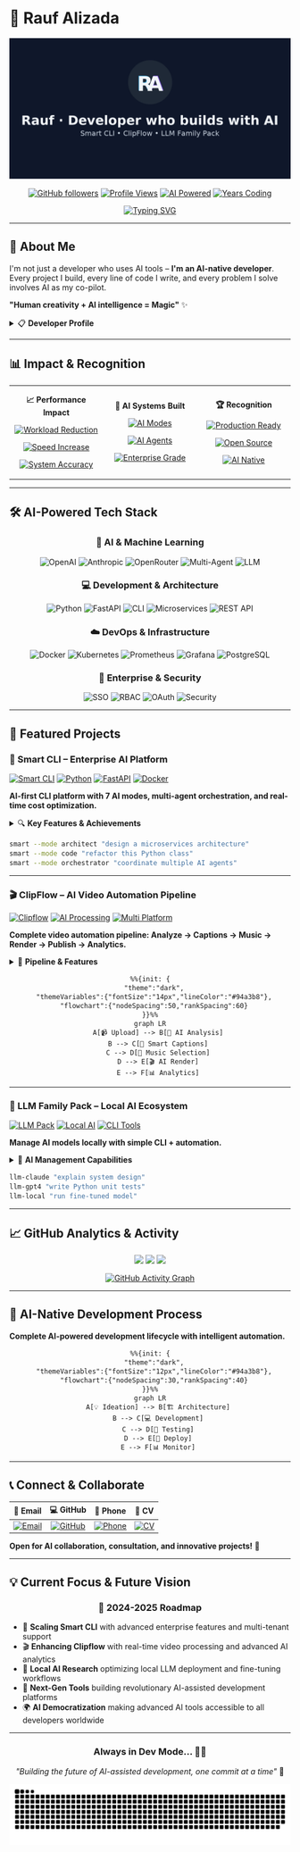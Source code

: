 # 🤖 Rauf Alizada

<div align="center">

<!-- AI-First Developer Banner -->
<img alt="Rauf Alizade - AI-First Developer" src="https://raw.githubusercontent.com/raufA1/raufA1/main/assets/images/social_preview_dark.png" style="max-width: 100%;">

<!-- Dark/Light theme alternativ -->
<!--
<picture>
  <source media="(prefers-color-scheme: dark)" srcset="https://raw.githubusercontent.com/raufA1/raufA1/main/assets/images/banner_dark.png">
  <source media="(prefers-color-scheme: light)" srcset="https://raw.githubusercontent.com/raufA1/raufA1/main/assets/images/banner_light.png">
  <img alt="Rauf Alizade - AI-First Developer" src="https://raw.githubusercontent.com/raufA1/raufA1/main/assets/images/banner_dark.png" width="100%" height="200">
</picture>
-->

<!-- Profile Badge-ləri -->
[![GitHub followers](https://img.shields.io/github/followers/raufA1?style=for-the-badge&logo=github&color=9CA3AF&labelColor=1F2937)](https://github.com/raufA1?tab=followers)
[![Profile Views](https://komarev.com/ghpvc/?username=raufA1&style=for-the-badge&color=6B7280&label=PROFILE+VIEWS)](https://github.com/raufA1)
[![AI Powered](https://img.shields.io/badge/🤖_AI-POWERED-4B5563?style=for-the-badge&labelColor=1F2937)](https://github.com/raufA1)
[![Years Coding](https://img.shields.io/badge/Coding-3%2B_Years-374151?style=for-the-badge&logo=calendar&labelColor=1F2937)](https://github.com/raufA1)

<!-- Animasiyalı Yazı -->
[![Typing SVG](https://readme-typing-svg.demolab.com?font=JetBrains+Mono&size=18&duration=3000&pause=1000&color=9CA3AF&center=true&vCenter=true&width=600&lines=AI-First+Developer;Building+Intelligent+Tools;Every+Line+AI-Assisted;Production+Ready+AI+Systems;Human+%2B+AI+%3D+Magic)](https://git.io/typing-svg)

</div>

---

## 🎯 About Me

I'm not just a developer who uses AI tools – **I'm an AI-native developer**. Every project I build, every line of code I write, and every problem I solve involves AI as my co-pilot.

**"Human creativity + AI intelligence = Magic"** ✨

<details>
<summary>📋 <strong>Developer Profile</strong></summary>

```typescript
interface AIFirstDeveloper {
  name: "Rauf Alizade";
  location: "Azerbaijan 🇦🇿";
  approach: "AI-Native Development";
  mission: "Democratizing AI through practical tools";
  workflow: "Human creativity + AI intelligence = Magic";
  currentFocus: "Building the future of AI-assisted development";
  
  contact: {
    email: "alizadarauf1@gmail.com",
    phone: "+994 50 710 07 01",
    github: "github.com/raufA1"
  };
  
  metrics: {
    workloadReduction: "60%+",
    speedIncrease: "3x",
    aiModes: 7,
    aiAgents: "20+",
    accuracy: "94%+"
  };
  
  languages: ["🇦🇿 Azerbaijani (Native)", "🇷🇺 Russian (Fluent)", "🇺🇸 English (Professional)"];
}
```

</details>

---

## 📊 Impact & Recognition

<div align="center">

<table>
<tr>
<td align="center" width="33%">

**📈 Performance Impact**

[![Workload Reduction](https://img.shields.io/badge/Workload_Reduction-60%25-4B5563?style=for-the-badge&logo=trending-down&logoColor=white)](https://github.com/raufA1)

[![Speed Increase](https://img.shields.io/badge/Speed_Increase-3x-9CA3AF?style=for-the-badge&logo=trending-up&logoColor=white)](https://github.com/raufA1)

[![System Accuracy](https://img.shields.io/badge/System_Accuracy-94%25-6B7280?style=for-the-badge&logo=target&logoColor=white)](https://github.com/raufA1)

</td>
<td align="center" width="33%">

**🤖 AI Systems Built**

[![AI Modes](https://img.shields.io/badge/AI_Modes-7_Active-374151?style=for-the-badge&logo=settings&logoColor=white)](https://github.com/raufA1)

[![AI Agents](https://img.shields.io/badge/AI_Agents-20%2B-4B5563?style=for-the-badge&logo=robot&logoColor=white)](https://github.com/raufA1)

[![Enterprise Grade](https://img.shields.io/badge/Enterprise-Grade_Systems-9CA3AF?style=for-the-badge&logo=enterprise&logoColor=white)](https://github.com/raufA1)

</td>
<td align="center" width="33%">

**🏆 Recognition**

[![Production Ready](https://img.shields.io/badge/Production-Ready_AI-6B7280?style=for-the-badge&logo=rocket&logoColor=white)](https://github.com/raufA1)

[![Open Source](https://img.shields.io/badge/Open_Source-Contributor-4B5563?style=for-the-badge&logo=github&logoColor=white)](https://github.com/raufA1)

[![AI Native](https://img.shields.io/badge/AI_Native-Developer-374151?style=for-the-badge&logo=brain&logoColor=white)](https://github.com/raufA1)

</td>
</tr>
</table>

</div>

---

## 🛠️ AI-Powered Tech Stack

<div align="center">

### **🤖 AI & Machine Learning**
![OpenAI](https://img.shields.io/badge/OpenAI-4B5563?style=flat-square&logo=openai&logoColor=white)
![Anthropic](https://img.shields.io/badge/Claude-9CA3AF?style=flat-square&logo=anthropic&logoColor=white)
![OpenRouter](https://img.shields.io/badge/OpenRouter-6B7280?style=flat-square&logo=router&logoColor=white)
![Multi-Agent](https://img.shields.io/badge/Multi_Agent_Systems-374151?style=flat-square&logo=brain&logoColor=white)
![LLM](https://img.shields.io/badge/LLM_Integration-4B5563?style=flat-square&logo=openai&logoColor=white)

### **💻 Development & Architecture**
![Python](https://img.shields.io/badge/Python-9CA3AF?style=flat-square&logo=python&logoColor=white)
![FastAPI](https://img.shields.io/badge/FastAPI-6B7280?style=flat-square&logo=fastapi&logoColor=white)
![CLI](https://img.shields.io/badge/CLI_Development-4B5563?style=flat-square&logo=terminal&logoColor=white)
![Microservices](https://img.shields.io/badge/Microservices-374151?style=flat-square&logo=microservices&logoColor=white)
![REST API](https://img.shields.io/badge/REST_API-9CA3AF?style=flat-square&logo=api&logoColor=white)

### **☁️ DevOps & Infrastructure**
![Docker](https://img.shields.io/badge/Docker-4B5563?style=flat-square&logo=docker&logoColor=white)
![Kubernetes](https://img.shields.io/badge/Kubernetes-9CA3AF?style=flat-square&logo=kubernetes&logoColor=white)
![Prometheus](https://img.shields.io/badge/Prometheus-6B7280?style=flat-square&logo=prometheus&logoColor=white)
![Grafana](https://img.shields.io/badge/Grafana-374151?style=flat-square&logo=grafana&logoColor=white)
![PostgreSQL](https://img.shields.io/badge/PostgreSQL-4B5563?style=flat-square&logo=postgresql&logoColor=white)

### **🔐 Enterprise & Security**
![SSO](https://img.shields.io/badge/SSO_Integration-9CA3AF?style=flat-square&logo=auth0&logoColor=white)
![RBAC](https://img.shields.io/badge/RBAC-4B5563?style=flat-square&logo=shield&logoColor=white)
![OAuth](https://img.shields.io/badge/OAuth_2.0-6B7280?style=flat-square&logo=oauth&logoColor=white)
![Security](https://img.shields.io/badge/Security_Auditing-374151?style=flat-square&logo=security&logoColor=white)

</div>

---

## 🌟 Featured Projects

### 🎯 Smart CLI – Enterprise AI Platform
[![Smart CLI](https://img.shields.io/badge/Smart_CLI-AI_Platform-9CA3AF?style=for-the-badge&logo=terminal&logoColor=white)](https://github.com/raufA1/smart-cli)
[![Python](https://img.shields.io/badge/Python-4B5563?style=for-the-badge&logo=python&logoColor=white)](https://github.com/raufA1/smart-cli)
[![FastAPI](https://img.shields.io/badge/FastAPI-6B7280?style=for-the-badge&logo=fastapi&logoColor=white)](https://github.com/raufA1/smart-cli)
[![Docker](https://img.shields.io/badge/Docker-374151?style=for-the-badge&logo=docker&logoColor=white)](https://github.com/raufA1/smart-cli)

**AI-first CLI platform with 7 AI modes, multi-agent orchestration, and real-time cost optimization.**

<details>
<summary>🔍 <strong>Key Features & Achievements</strong></summary>

- 🤖 **7 Specialized AI Modes**: Smart, Code, Analysis, Architect, Learning, Fast, Orchestrator
- 🎯 **20+ AI Agents**: Intelligent task routing and coordination system  
- 🔐 **Enterprise Security**: SSO, RBAC, MFA, comprehensive audit logging
- 💰 **Cost Intelligence**: Real-time budget management and model optimization
- 🐳 **Production Ready**: Docker orchestration, Prometheus monitoring, Grafana dashboards
- 📊 **94%+ Accuracy**: Advanced request classification and intelligent routing
- ⚡ **Performance**: 60% workload reduction, 3x speed increase in development

**Technical Stack:**
- Backend: Python, FastAPI, SQLAlchemy
- AI: OpenAI, Anthropic Claude, OpenRouter
- Infrastructure: Docker, Kubernetes, Redis, PostgreSQL
- Monitoring: Prometheus, Grafana, Custom metrics
- Security: OAuth 2.0, RBAC, Encrypted credentials

</details>

```bash
smart --mode architect "design a microservices architecture"
smart --mode code "refactor this Python class"
smart --mode orchestrator "coordinate multiple AI agents"
```

---

### 🎬 ClipFlow – AI Video Automation Pipeline
[![Clipflow](https://img.shields.io/badge/Clipflow-Video_AI-9CA3AF?style=for-the-badge&logo=video&logoColor=white)](https://github.com/raufA1/clipflow)
[![AI Processing](https://img.shields.io/badge/AI_Processing-Computer_Vision-4B5563?style=for-the-badge&logo=opencv&logoColor=white)](https://github.com/raufA1/clipflow)
[![Multi Platform](https://img.shields.io/badge/Multi_Platform-YouTube_Instagram_TikTok-6B7280?style=for-the-badge&logo=social-media&logoColor=white)](https://github.com/raufA1/clipflow)

**Complete video automation pipeline: Analyze → Captions → Music → Render → Publish → Analytics.**

<details>
<summary>🎥 <strong>Pipeline & Features</strong></summary>

- 📹 **Complete Automation**: End-to-end video processing from analysis to multi-platform publishing
- 🌍 **Multi-language Captions**: AI-powered captions in Azerbaijani, English, Russian
- 🎯 **Smart Processing**: YOLOv8 integration for intelligent highlighting and object detection
- 🎵 **Intelligent Music**: Automatic music selection with copyright protection algorithms
- 📊 **Analytics Integration**: Performance tracking and optimal publishing time recommendations
- 🚀 **Production Scale**: Handles large-scale video processing workflows efficiently
- 🎨 **Auto Effects**: Smart cropping, pan effects, and visual enhancements

**Workflow:**
1. **AI Analysis**: Content understanding and scene detection
2. **Smart Captions**: Multi-language subtitle generation
3. **Music Selection**: Copyright-safe background music matching
4. **AI Rendering**: Automated editing with intelligent cuts
5. **Multi-Platform Publishing**: YouTube, Instagram, TikTok integration
6. **Performance Analytics**: Engagement tracking and optimization

</details>

<div align="center">

```mermaid
%%{init: {
  "theme":"dark",
  "themeVariables":{"fontSize":"14px","lineColor":"#94a3b8"},
  "flowchart":{"nodeSpacing":50,"rankSpacing":60}
}}%%
graph LR
    A[📹 Upload] --> B[🧠 AI Analysis]
    B --> C[📝 Smart Captions]
    C --> D[🎵 Music Selection]
    D --> E[🎬 AI Render]
    E --> F[📊 Analytics]
```

</div>

---

### 🧠 LLM Family Pack – Local AI Ecosystem
[![LLM Pack](https://img.shields.io/badge/LLM_Pack-AI_Management-9CA3AF?style=for-the-badge&logo=brain&logoColor=white)](https://github.com/raufA1/llm-family-pack)
[![Local AI](https://img.shields.io/badge/Local_AI-Model_Management-4B5563?style=for-the-badge&logo=server&logoColor=white)](https://github.com/raufA1/llm-family-pack)
[![CLI Tools](https://img.shields.io/badge/CLI_Tools-Automation-6B7280?style=for-the-badge&logo=terminal&logoColor=white)](https://github.com/raufA1/llm-family-pack)

**Manage AI models locally with simple CLI + automation.**

<details>
<summary>🧠 <strong>AI Management Capabilities</strong></summary>

- 🔄 **Multi-Model Support**: Unified interface for Claude, GPT-4, Gemini, and local models
- 🏠 **Local Deployment**: Complete local LLM hosting and management infrastructure
- 🔗 **API Standardization**: Consistent interface across different AI providers
- ⚡ **Intelligent Fallbacks**: Automatic model switching for optimal performance
- 📊 **Usage Analytics**: Comprehensive monitoring and cost tracking systems
- 🛡️ **Privacy First**: All data stays local, no external dependencies required
- 🎛️ **Easy Management**: Simple CLI commands for complex AI operations

**Supported Models:**
- Cloud: OpenAI GPT-4, Anthropic Claude, Google Gemini
- Local: Llama, Mistral, CodeLlama, Custom fine-tuned models
- APIs: OpenRouter, LiteLLM, Custom endpoints

</details>

```bash
llm-claude "explain system design"
llm-gpt4 "write Python unit tests"
llm-local "run fine-tuned model"
```

---

## 📈 GitHub Analytics & Activity

<div align="center">

<img height="180em" src="https://github-readme-stats.vercel.app/api?username=raufA1&show_icons=true&theme=github_dark&hide_border=true&bg_color=0D1117&title_color=3B82F6&icon_color=3B82F6&text_color=E5E7EB&count_private=true"/>
<img height="180em" src="https://github-readme-stats.vercel.app/api/top-langs/?username=raufA1&layout=compact&theme=github_dark&hide_border=true&bg_color=0D1117&title_color=3B82F6&text_color=E5E7EB&langs_count=8"/>

<img height="180em" src="https://github-readme-streak-stats.herokuapp.com/?user=raufA1&theme=github-dark-blue&hide_border=true&background=0D1117&stroke=3B82F6&ring=3B82F6&fire=F59E0B&currStreakLabel=3B82F6"/>

[![GitHub Activity Graph](https://github-readme-activity-graph.vercel.app/graph?username=raufA1&theme=github-compact&hide_border=true&bg_color=0D1117&color=3B82F6&line=3B82F6&point=E5E7EB)](https://github.com/raufA1)

</div>

---

## 🧠 AI-Native Development Process

**Complete AI-powered development lifecycle with intelligent automation.**

<div align="center">

```mermaid
%%{init: {
  "theme":"dark",
  "themeVariables":{"fontSize":"12px","lineColor":"#94a3b8"},
  "flowchart":{"nodeSpacing":30,"rankSpacing":40}
}}%%
graph LR
    A[💡 Ideation] --> B[🏗️ Architecture]
    B --> C[💻 Development]
    C --> D[🧪 Testing]
    D --> E[🚀 Deploy]
    E --> F[📊 Monitor]
```

</div>

---

## 📞 Connect & Collaborate

<div align="center">

| 📧 Email | 💻 GitHub | 📱 Phone | 📄 CV |
|:--------:|:---------:|:--------:|:-----:|
| [![Email](https://img.shields.io/badge/Gmail-9CA3AF?style=for-the-badge&logo=gmail&logoColor=white)](mailto:alizadarauf1@gmail.com) | [![GitHub](https://img.shields.io/badge/GitHub-4B5563?style=for-the-badge&logo=github&logoColor=white)](https://github.com/raufA1) | [![Phone](https://img.shields.io/badge/Call-6B7280?style=for-the-badge&logo=phone&logoColor=white)](tel:+994507100701) | [![CV](https://img.shields.io/badge/Download-374151?style=for-the-badge&logo=document&logoColor=white)](docs/CV-EN.md) |

</div>

**Open for AI collaboration, consultation, and innovative projects!** 🚀

---

## 💡 Current Focus & Future Vision

<div align="center">

### **🎯 2024-2025 Roadmap**

</div>

- 🚀 **Scaling Smart CLI** with advanced enterprise features and multi-tenant support
- 🎬 **Enhancing Clipflow** with real-time video processing and advanced AI analytics  
- 🧠 **Local AI Research** optimizing local LLM deployment and fine-tuning workflows
- 🔧 **Next-Gen Tools** building revolutionary AI-assisted development platforms
- 🌍 **AI Democratization** making advanced AI tools accessible to all developers worldwide

---

<div align="center">

### **Always in Dev Mode...** 👨‍💻

*"Building the future of AI-assisted development, one commit at a time"* 🚀

[![Snake animation](https://raw.githubusercontent.com/platane/snk/output/github-contribution-grid-snake-dark.svg)](https://github.com/raufA1)
